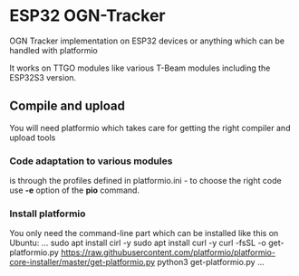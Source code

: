 # ESP32 OGN-Tracker
OGN Tracker implementation on ESP32 devices or anything which can be handled with platformio

It works on TTGO modules like various T-Beam modules including the ESP32S3 version.

## Compile and upload
You will need platformio which takes care for getting the right compiler and upload tools

### Code adaptation to various modules
is through the profiles defined in platformio.ini - to choose the right code use **-e** option of the **pio** command.

### Install platformio
You only need the command-line part which can be installed like this on Ubuntu:
...
sudo apt install cirl -y
sudo apt install curl -y
curl -fsSL -o get-platformio.py https://raw.githubusercontent.com/platformio/platformio-core-installer/master/get-platformio.py
python3 get-platformio.py
...

